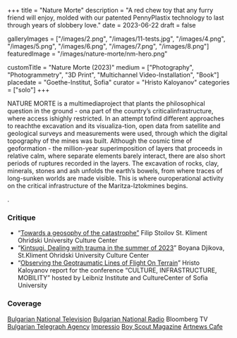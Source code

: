+++
title = "Nature Morte"
description = "A red chew toy that any furry friend will enjoy, molded with our patented PennyPlastix technology to last through years of slobbery love."
date = 2023-06-22
draft = false

galleryImages = ["/images/2.png", "/images/11-tests.jpg", "/images/4.png", "/images/5.png", "/images/6.png", "/images/7.png", "/images/8.png"]
featuredImage = "/images/nature-morte/nm-hero.png"


customTitle = "Nature Morte (2023)"
medium = ["Photography", "Photogrammetry", "3D Print", "Multichannel Video-Installation", "Book"]
placedate = "Goethe-Institut, Sofia"
curator = "Hristo Kaloyanov"
categories = ["solo"]
+++

NATURE MORTE is a multimediaproject that plants the philosophical question in the ground - ona part of the country’s criticalinfrastructure, where access ishighly restricted. In an attempt tofind different approaches to reachthe excavation and its visualiza-tion, open data from satellite and geological surveys and measurements were used, through which the digital topography of the mines was built. Although the cosmic time of geoformation - the million-year superimposition of layers that proceeds in relative calm, where separate elements barely interact, there are also short periods of ruptures recorded in the layers. The excavation of rocks, clay, minerals, stones and ash unfolds the earth’s bowels, from where traces of long-sunken worlds are made visible. This is where ouroperational activity on the critical infrastructure of the Maritza-Iztokmines begins.

.
### Critique
- “[Towards a geosophy of the catastrophe”](https://culturecenter-su.org/philip-stoilov-nature-morte/)
Filip Stoilov St. Kliment Ohridski University Culture Center
- “[Kintsugi. Dealing with trauma in the summer of 2023](https://culturecenter-su.org/kritika-x-3-june2023-boyana-dzhikova/)”
Boyana Djikova, St.Kliment Ohridski University Culture Center
- “[Observing the Geotraumatic Lines of Flight On Terrain](https://culturecenter-su.org/wp-content/uploads/2023/10/programme-2023.pdf)”
Hristo Kaloyanov report for the conference “CULTURE, INFRASTRUCTURE, MOBILITY” hosted by Leibniz Institute and CultureCenter of Sofia University

### Coverage
[Bulgarian National Television](https://bnt.bg/news/izlozhbata-nature-morte-v-gyote-institut-v347709-319285news.html)
[Bulgarian National Radio](https://bnr.bg/horizont/post/101854514/nature-morte-tvorcheski-pogled-kam-vagledobivnata-industria)
Bloomberg TV
[Bulgarian Telegraph Agency](https://www.bta.bg/bg/news/lik/491946-diskusiya-na-tema-vaglishtna-tropika-razglezhda-dobiva-na-ruda-i-kak-vdahnovya)
[Impressio](https://impressio.dir.bg/photography/vaglishtna-tropika-v-gyote-institut-i-ko-op)
[Boy Scout Magazine](https://boyscoutmag.com/2023/07/kakvo-da-pravim-v-sofia-prez-july-2/)
[Artnews Cafe](https://openartfiles.bg/openartfiles.bg/public/bg/artnewscafebulletin)
